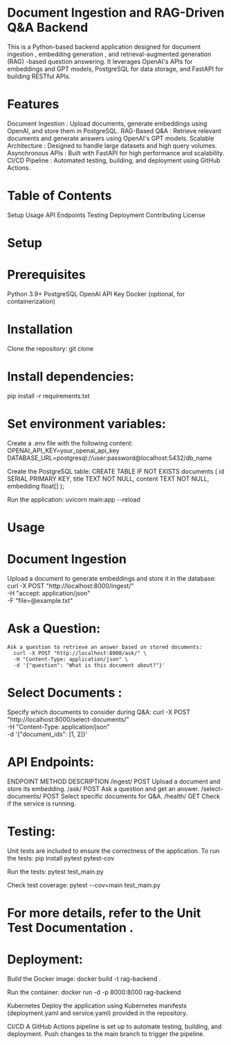 # Document Ingestion and RAG-Driven Q&A Backend
  This is a Python-based backend application designed for document ingestion , embedding generation , and retrieval-augmented generation (RAG) -based question answering. It leverages      OpenAI's APIs for embeddings and GPT models, PostgreSQL for data storage, and FastAPI for building RESTful APIs.

# Features
  Document Ingestion : Upload documents, generate embeddings using OpenAI, and store them in PostgreSQL.
  RAG-Based Q&A : Retrieve relevant documents and generate answers using OpenAI's GPT models.
  Scalable Architecture : Designed to handle large datasets and high query volumes.
  Asynchronous APIs : Built with FastAPI for high performance and scalability.
  CI/CD Pipeline : Automated testing, building, and deployment using GitHub Actions.

# Table of Contents
  Setup
  Usage
  API Endpoints
  Testing
  Deployment
  Contributing
  License

# Setup
# Prerequisites

Python 3.9+
PostgreSQL
OpenAI API Key
Docker (optional, for containerization)

# Installation
Clone the repository:
  git clone
# Install dependencies:
  pip install -r requirements.txt

# Set environment variables:

Create a .env file with the following content:
  OPENAI_API_KEY=your_openai_api_key
  DATABASE_URL=postgresql://user:password@localhost:5432/db_name

Create the PostgreSQL table:
  CREATE TABLE IF NOT EXISTS documents (
      id SERIAL PRIMARY KEY,
      title TEXT NOT NULL,
      content TEXT NOT NULL,
      embedding float[]
  );

Run the application:
  uvicorn main:app --reload

# Usage
# Document Ingestion

Upload a document to generate embeddings and store it in the database:
  curl -X POST "http://localhost:8000/ingest/" \
  -H "accept: application/json" \
  -F "file=@example.txt"

# Ask a Question:
    Ask a question to retrieve an answer based on stored documents:
      curl -X POST "http://localhost:8000/ask/" \
      -H "Content-Type: application/json" \
      -d '{"question": "What is this document about?"}'


# Select Documents :

  Specify which documents to consider during Q&A:
    curl -X POST "http://localhost:8000/select-documents/" \
    -H "Content-Type: application/json" \
    -d '{"document_ids": [1, 2]}'



# API Endpoints:

  ENDPOINT  METHOD  DESCRIPTION
  /ingest/  POST  Upload a document and store its embedding.
  /ask/  POST  Ask a question and get an answer.
  /select-documents/  POST  Select specific documents for Q&A.
  /health/  GET  Check if the service is running.


# Testing:

  Unit tests are included to ensure the correctness of the application. To run the tests:
    pip install pytest pytest-cov

  Run the tests:
    pytest test_main.py

  Check test coverage:
    pytest --cov=main test_main.py

# For more details, refer to the Unit Test Documentation .

# Deployment:
Build the Docker image:
  docker build -t rag-backend .

Run the container:
docker run -d -p 8000:8000 rag-backend


Kubernetes
Deploy the application using Kubernetes manifests (deployment.yaml and service.yaml) provided in the repository.

CI/CD
A GitHub Actions pipeline is set up to automate testing, building, and deployment. Push changes to the main branch to trigger the pipeline.






    


